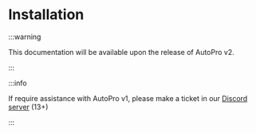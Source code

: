 # Installation

:::warning

This documentation will be available upon the release of AutoPro v2.

:::

:::info

If require assistance with AutoPro v1, please make a ticket in our [Discord server](https://whitehill.club/discord) (13+)

:::
